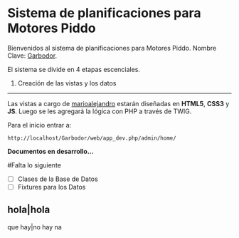 Sistema de planificaciones para Motores Piddo
=============================================

Bienvenidos al sistema de planificaciones para Motores Piddo. Nombre Clave: [Garbodor][2].

El sistema se divide en 4 etapas escenciales.

1) Creación de las vistas y los datos
-------------------------------------

Las vistas a cargo de [marioalejandro][1] estarán diseñadas en **HTML5**, **CSS3** y **JS**.
Luego se les agregará la lógica con PHP a través de TWIG.

Para el inicio entrar a: 

    http://localhost/Garbodor/web/app_dev.php/admin/home/

**Documentos en desarrollo...**

#Falta lo siguiente
  - [ ] Clases de la Base de Datos
  - [ ] Fixtures para los Datos

hola|hola
---------
que hay|no hay na

[1]: https://github.com/marioalejandro
[2]: http://draflaeon.github.io/Garbodor
